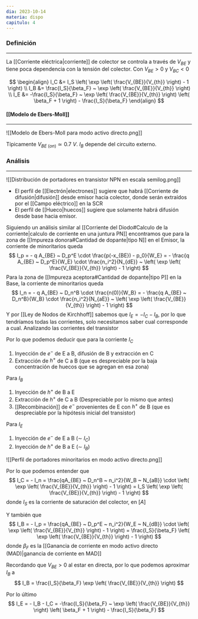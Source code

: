 ```yaml
---
dia: 2023-10-14
materia: dispo
capitulo: 4
---
```

### Definición
---
La [[Corriente eléctrica|corriente]] de colector se controla a través de $V_{BE}$ y tiene poca dependencia con la tensión del colector. Con $V_{BE} > 0$ y $V_{BC} < 0$

$$ \begin{align} 
	I_C &= I_S \left( \exp \left( \frac{V_{BE}}{V_{th}} \right) - 1 \right) \\
	I_B &= \frac{I_S}{\beta_F} ~ \exp \left( \frac{V_{BE}}{V_{th}} \right) \\
	I_E &= -\frac{I_S}{\beta_F} ~ \exp \left( \frac{V_{BE}}{V_{th}} \right)  \left( \beta_F + 1 \right) - \frac{I_S}{\beta_F}
\end{align} $$

#### [[Modelo de Ebers-Moll]]
---
![[Modelo de Ebers-Moll para modo activo directo.png]]

Típicamente $V_{BE~(on)} \simeq 0.7~V$. $I_B$ depende del circuito externo.

### Análisis
---
![[Distribución de portadores en transistor NPN en escala semilog.png]]

* El perfil de [[Electrón|electrones]] sugiere que habrá [[Corriente de difusión|difusión]] desde emisor hacia colector, donde serán extraídos por el [[Campo eléctrico]] en la SCR
* El perfil de [[Hueco|huecos]] sugiere que solamente habrá difusión desde base hacia emisor.

Siguiendo un análisis similar al [[Corriente del Diodo#Calculo de la corriente|calculo de corriente en una juntura PN]] encontramos que para la zona de [[Impureza donora#Cantidad de dopante|tipo N]] en el Emisor, la corriente de minoritarios queda $$ I_p = - q A_{BE} ~ D_p^E \cdot \frac{p(-x_{BE}) - p_0}{W_E} = - \frac{q A_{BE} ~ D_p^E}{W_E} \cdot \frac{n_i^2}{N_{dE}} ~ \left( \exp \left( \frac{V_{BE}}{V_{th}} \right) - 1 \right) $$
Para la zona de [[Impureza aceptora#Cantidad de dopante|tipo P]] en la Base, la corriente de minoritarios queda $$ I_n = - q A_{BE} ~ D_n^B \cdot \frac{n(0)}{W_B} = - \frac{q A_{BE} ~ D_n^B}{W_B} \cdot \frac{n_i^2}{N_{aE}} ~ \left( \exp \left( \frac{V_{BE}}{V_{th}} \right) - 1 \right) $$
Y por [[Ley de Nodos de Kirchhoff]] sabemos que $I_E = -I_C - I_B$, por lo que tendríamos todas las corrientes, solo necesitamos saber cual corresponde a cual. Analizando las corrientes del transistor

Por lo que podemos deducir que para la corriente $I_C$
1. Inyección de $e^-$ de E a B, difusión de B y extracción en C
2. Extracción de $h^+$ de C a B (que es despreciable por la baja concentración de huecos que se agregan en esa zona)

Para $I_B$
1. Inyección de $h^+$ de B a E
2. Extracción de $h^+$ de C a B (Despreciable por lo mismo que antes)
3. [[Recombinación]] de $e^-$ provenientes de E con $h^+$ de B (que es despreciable por la hipótesis inicial del transistor)

Para $I_E$ 
1. Inyección de $e^-$ de E a B ($\sim ~ I_C$)
2. Inyección de $h^+$ de B a E ($\sim ~ I_B$)

![[Perfil de portadores minoritarios en modo activo directo.png]]

Por lo que podemos entender que $$ I_C = - I_n = \frac{qA_{BE} ~ D_n^B ~ n_i^2}{W_B ~ N_{aB}} \cdot \left( \exp \left( \frac{V_{BE}}{V_{th}} \right) - 1 \right) = I_S  \left( \exp \left( \frac{V_{BE}}{V_{th}} \right) - 1 \right) $$ donde $I_S$ es la corriente de saturación del colector, en $[A]$

Y también que $$ I_B = - I_p = \frac{qA_{BE} ~ D_p^E ~ n_i^2}{W_E ~ N_{dB}} \cdot \left( \exp \left( \frac{V_{BE}}{V_{th}} \right) - 1 \right) = \frac{I_S}{\beta_F}  \left( \exp \left( \frac{V_{BE}}{V_{th}} \right) - 1 \right) $$donde $\beta_F$ es la [[Ganancia de corriente en modo activo directo (MAD)|ganancia de corriente en MAD]]

Recordando que $V_{BE} > 0$ al estar en directa, por lo que podemos aproximar $I_B$ a $$ I_B = \frac{I_S}{\beta_F}  \exp \left( \frac{V_{BE}}{V_{th}} \right) $$

Por lo último $$ I_E = - I_B - I_C = -\frac{I_S}{\beta_F} ~ \exp \left( \frac{V_{BE}}{V_{th}} \right)  \left( \beta_F + 1 \right) - \frac{I_S}{\beta_F} $$ 